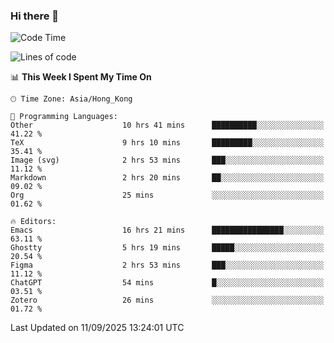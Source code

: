 ### Hi there 👋

<!--
**nicehiro/nicehiro** is a ✨ _special_ ✨ repository because its `README.md` (this file) appears on your GitHub profile.

Here are some ideas to get you started:

- 🔭 I’m currently working on ...
- 🌱 I’m currently learning ...
- 👯 I’m looking to collaborate on ...
- 🤔 I’m looking for help with ...
- 💬 Ask me about ...
- 📫 How to reach me: ...
- 😄 Pronouns: ...
- ⚡ Fun fact: ...
-->

<!--START_SECTION:waka-->
![Code Time](http://img.shields.io/badge/Code%20Time-1%2C005%20hrs%2012%20mins-blue)

![Lines of code](https://img.shields.io/badge/From%20Hello%20World%20I%27ve%20Written-1.9%20million%20lines%20of%20code-blue)

📊 **This Week I Spent My Time On** 

```text
🕑︎ Time Zone: Asia/Hong_Kong

💬 Programming Languages: 
Other                    10 hrs 41 mins      ██████████░░░░░░░░░░░░░░░   41.22 % 
TeX                      9 hrs 10 mins       █████████░░░░░░░░░░░░░░░░   35.41 % 
Image (svg)              2 hrs 53 mins       ███░░░░░░░░░░░░░░░░░░░░░░   11.12 % 
Markdown                 2 hrs 20 mins       ██░░░░░░░░░░░░░░░░░░░░░░░   09.02 % 
Org                      25 mins             ░░░░░░░░░░░░░░░░░░░░░░░░░   01.62 % 

🔥 Editors: 
Emacs                    16 hrs 21 mins      ████████████████░░░░░░░░░   63.11 % 
Ghostty                  5 hrs 19 mins       █████░░░░░░░░░░░░░░░░░░░░   20.54 % 
Figma                    2 hrs 53 mins       ███░░░░░░░░░░░░░░░░░░░░░░   11.12 % 
ChatGPT                  54 mins             █░░░░░░░░░░░░░░░░░░░░░░░░   03.51 % 
Zotero                   26 mins             ░░░░░░░░░░░░░░░░░░░░░░░░░   01.72 % 
```


 Last Updated on 11/09/2025 13:24:01 UTC
<!--END_SECTION:waka-->
